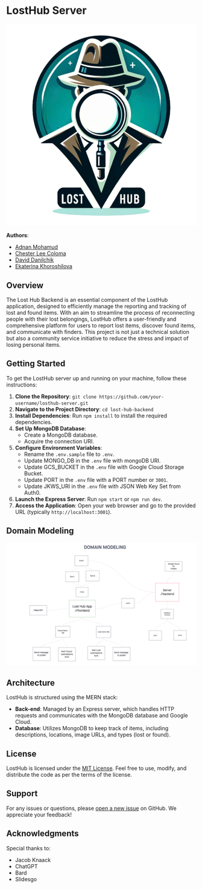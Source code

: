 # LostHub Server

![Lost Hub Logo](./assets/lost-hub-logo.png)

**Authors**:

- [Adnan Mohamud](https://github.com/adnanm123)
- [Chester Lee Coloma](https://github.com/cleecoloma)
- [David Danilchik](https://github.com/Arkuris)
- [Ekaterina Khoroshilova](https://github.com/KatKho)

## Overview

The Lost Hub Backend is an essential component of the LostHub application, designed to efficiently manage the reporting and tracking of lost and found items. With an aim to streamline the process of reconnecting people with their lost belongings, LostHub offers a user-friendly and comprehensive platform for users to report lost items, discover found items, and communicate with finders. This project is not just a technical solution but also a community service initiative to reduce the stress and impact of losing personal items.

## Getting Started

To get the LostHub server up and running on your machine, follow these instructions:

1. **Clone the Repository**: `git clone https://github.com/your-username/losthub-server.git`
2. **Navigate to the Project Directory**: `cd lost-hub-backend`
3. **Install Dependencies**: Run `npm install` to install the required dependencies.
4. **Set Up MongoDB Database**:
   - Create a MongoDB database.
   - Acquire the connection URI.
5. **Configure Environment Variables**:
   - Rename the `.env.sample` file to `.env`.
   - Update MONGO_DB in the `.env` file with mongoDB URI.
   - Update GCS_BUCKET in the `.env` file with Google Cloud Storage Bucket.
   - Update PORT in the `.env` file with a PORT number or `3001`.
   - Update JKWS_URI in the `.env` file with JSON Web Key Set from Auth0.
6. **Launch the Express Server**: Run `npm start` or `npm run dev`.
7. **Access the Application**: Open your web browser and go to the provided URL (typically `http://localhost:3001`).

## Domain Modeling
![Domain Modeling](./assets/domain-modeling.png)

## Architecture

LostHub is structured using the MERN stack:

- **Back-end**: Managed by an Express server, which handles HTTP requests and communicates with the MongoDB database and Google Cloud.
- **Database**: Utilizes MongoDB to keep track of items, including descriptions, locations, image URLs, and types (lost or found).

## License

LostHub is licensed under the [MIT License](./LICENSE). Feel free to use, modify, and distribute the code as per the terms of the license.

## Support

For any issues or questions, please [open a new issue](https://github.com/lost-hub-app/lost-hub-backend/issues) on GitHub. We appreciate your feedback!

## Acknowledgments

Special thanks to:

- Jacob Knaack
- ChatGPT
- Bard
- Slidesgo
